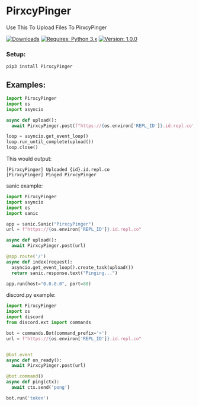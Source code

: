 # PirxcyPinger
Use This To Upload Files To PirxcyPinger

[![Downloads](https://pepy.tech/badge/PirxcyPinger)](https://pepy.tech/project/PirxcyPinger)
[![Requires: Python 3.x](https://img.shields.io/pypi/pyversions/PirxcyPinger.svg)](https://pypi.org/project/PirxcyPinger/)
[![Version: 1.0.0](https://img.shields.io/pypi/v/PirxcyPinger.svg)](https://pypi.org/project/PirxcyPinger/)

### Setup:
``pip3 install PirxcyPinger``

## Examples:
```python
import PirxcyPinger
import os
import asyncio

async def upload():
  await PirxcyPinger.post(f"https://{os.environ['REPL_ID']}.id.repl.co")

loop = asyncio.get_event_loop()
loop.run_until_complete(upload())
loop.close()
```

This would output:<br>
```
[PirxcyPinger] Uploaded {id}.id.repl.co
[PirxcyPinger] Pinged PirxcyPinger
```

sanic example:
```python
import PirxcyPinger
import asyncio
import os
import sanic

app = sanic.Sanic("PirxcyPinger")
url = f"https://{os.environ['REPL_ID']}.id.repl.co"

async def upload():
  await PirxcyPinger.post(url)

@app.route('/')
async def index(request):
  asyncio.get_event_loop().create_task(upload())
  return sanic.response.text("Pinging...")

app.run(host="0.0.0.0", port=80)
```

discord.py example:
```python
import PirxcyPinger
import os
import discord
from discord.ext import commands

bot = commands.Bot(command_prefix='>')
url = f"https://{os.environ['REPL_ID']}.id.repl.co"


@bot.event
async def on_ready():
  await PirxcyPinger.post(url)

@bot.command()
async def ping(ctx):
  await ctx.send('pong')

bot.run('token')
```
